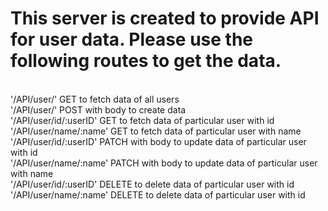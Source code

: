 # This server is created to provide API for user data. Please use the following routes to get the data.<br/>
<br />
'/API/user/' GET to fetch data of all users<br/>
'/API/user/' POST with body to create data<br/>
'/API/user/id/:userID' GET to fetch data of particular user with id<br/>
'/API/user/name/:name' GET to fetch data of particular user with name<br/>
'/API/user/id/:userID' PATCH with body to update data of particular user with id<br/>
'/API/user/name/:name' PATCH with body to update data of particular user with name<br/>
'/API/user/id/:userID' DELETE to delete data of particular user with id<br/>
'/API/user/name/:name' DELETE to delete data of particular user with id<br/>